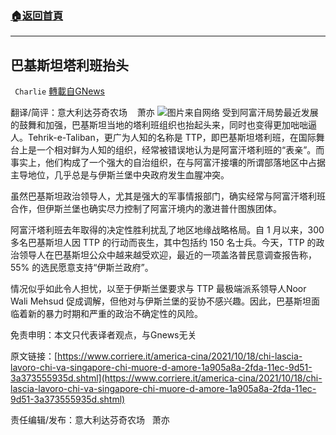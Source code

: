 ###  [:house:返回首頁](https://github.com/ourhimalayas/txt)
---


## 巴基斯坦塔利班抬头
` Charlie` [轉載自GNews](https://gnews.org/zh-hans/1602372/)

翻译/简评：意大利达芬奇农场    萧亦
![](https://assets.gnews.org/wp-content/uploads/2021/10/10182.jpg)图片来自网络
受到阿富汗局势最近发展的鼓舞和加强，巴基斯坦当地的塔利班组织也抬起头来，同时也变得更加咄咄逼人。Tehrik-e-Taliban，更广为人知的名称是 TTP，即巴基斯坦塔利班，在国际舞台上是一个相对鲜为人知的组织，经常被错误地认为是阿富汗塔利班的“表亲”。而事实上，他们构成了一个强大的自治组织，在与阿富汗接壤的所谓部落地区中占据主导地位，几乎总是与伊斯兰堡中央政府发生血腥冲突。

虽然巴基斯坦政治领导人，尤其是强大的军事情报部门，确实经常与阿富汗塔利班合作，但伊斯兰堡也确实尽力控制了阿富汗境内的激进普什图族团体。

阿富汗塔利班去年取得的决定性胜利扰乱了地区地缘战略格局。自 1 月以来，300 多名巴基斯坦人因 TTP 的行动而丧生，其中包括约 150 名士兵。今天，TTP 的政治领导人在巴基斯坦公众中越来越受欢迎，最近的一项盖洛普民意调查报告称，55% 的选民愿意支持“伊斯兰政府”。

情况似乎如此令人担忧，以至于伊斯兰堡要求与 TTP 最极端派系领导人Noor Wali Mehsud 促成调解，但他对与伊斯兰堡的妥协不感兴趣。因此，巴基斯坦面临着新的暴力时期和严重的政治不确定性的风险。

免责申明：本文只代表译者观点，与Gnews无关

原文链接：[https://www.corriere.it/america-cina/2021/10/18/chi-lascia-lavoro-chi-va-singapore-chi-muore-d-amore-1a905a8a-2fda-11ec-9d51-3a373555935d.shtml](https://www.corriere.it/america-cina/2021/10/18/chi-lascia-lavoro-chi-va-singapore-chi-muore-d-amore-1a905a8a-2fda-11ec-9d51-3a373555935d.shtml)

责任编辑/发布：意大利达芬奇农场   萧亦
